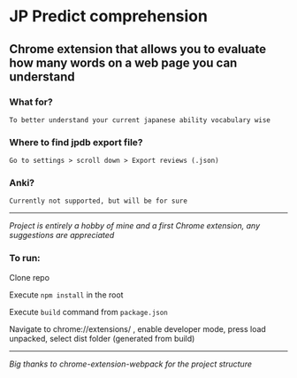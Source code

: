 # JP Predict comprehension

Chrome extension that allows you 
to evaluate how many words on a web page you can understand
---
### What for? 
`To better understand your current japanese ability vocabulary wise`

### Where to find jpdb export file?
`Go to settings > scroll down > Export reviews (.json)`

### Anki?
`Currently not supported, but will be for sure`

___
*Project is entirely a hobby of mine and a first Chrome extension, 
any suggestions are appreciated*

### To run:
Clone repo

Execute `npm install` in the root

Execute `build` command from `package.json`

Navigate to chrome://extensions/ 
, enable developer mode, press load unpacked, select dist folder (generated from build)

___
_Big thanks to chrome-extension-webpack for the project structure_